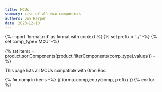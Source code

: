 ```yaml
---
title: MCUs
summary: List of all MCU components
authors: Jon Harper
date: 2023-12-13
---
```


{% import 'format.md' as format with context %}
{% set prefix = '../' -%}
{% set comp_type='MCU' -%}

{% set items = product.sortComponents(product.filterComponents(comp_type).values()) -%}

This page lists all MCUs compatible with OmniBox.


{% for comp in items -%}
{{ format.comp_entry(comp, prefix) }}
{% endfor %}